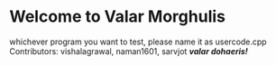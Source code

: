 # Welcome to Valar Morghulis

whichever program you want to test, please name it as usercode.cpp\
Contributors: vishalagrawal, naman1601, sarvjot
***valar dohaeris!***
